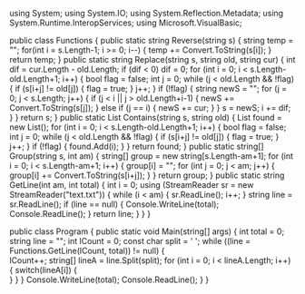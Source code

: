 using System;
using System.IO;
using System.Reflection.Metadata;
using System.Runtime.InteropServices;
using Microsoft.VisualBasic;

public class Functions
{
    public static string Reverse(string s)
    {
        string temp = "";
        for(int i = s.Length-1; i >= 0; i--)
        {
            temp += Convert.ToString(s[i]);
        }
        return temp;
    }
    public static string Replace(string s, string old, string cur)
    {
        int dif = cur.Length - old.Length;
        if (dif < 0)
            dif = 0;
        for (int i = 0; i < s.Length-old.Length+1; i++)
        {
            bool flag = false;
            int j = 0;
            while (j < old.Length && !flag)
            {
                if (s[i+j] != old[j])
                {
                    flag = true;
                }
                j++;
            }
            if (!flag)
            {
                string newS = "";
                for (j = 0; j < s.Length; j++)
                {
                    if (j < i || j > old.Length+i-1)
                    {
                        newS += Convert.ToString(s[j]);
                    } 
                    else if (j == i)
                    {
                        newS += cur;
                    }
                }
                s = newS;
                i += dif;
            }
        }
        return s;
    }
    public static List<int> Contains(string s, string old)
    {
        List<int> found = new List<int>();
        for (int i = 0; i < s.Length-old.Length+1; i++)
        {
            bool flag = false;
            int j = 0;
            while (j < old.Length && !flag)
            {
                if (s[i+j] != old[j])
                {
                    flag = true;
                }
                j++;
            }
            if (!flag)
            {
                found.Add(i);
            }
        }
        return found;
    }
    public static string[] Group(string s, int am)
    {
        string[] group = new string[s.Length-am+1];
        for (int i = 0; i < s.Length-am+1; i++)
        {
            group[i] = "";
            for (int j = 0; j < am; j++)
            {
                group[i] += Convert.ToString(s[i+j]);
            }
        }
        return group;
    }
    public static string GetLine(int am, int total)
    {
        int i = 0;
        using (StreamReader sr = new StreamReader("text.txt"))
        {
            while (i < am)
            {
                sr.ReadLine();
                i++;
            }
            string line = sr.ReadLine();
            if (line == null)
            {
                Console.WriteLine(total);
                Console.ReadLine();
            }
            return line;
        }
    }
}

public class Program
{
    public static void Main(string[] args)
    {
        int total = 0;
        string line = "";
        int lCount = 0;
        const char split = ' ';
        while ((line = Functions.GetLine(lCount, total)) != null)
        {   
            lCount++;
            string[] lineA = line.Split(split);
            for (int i = 0; i < lineA.Length; i++)
            {
                switch(lineA[i])
                {  
                }
            }
        }
        Console.WriteLine(total);
        Console.ReadLine();
    }
}
